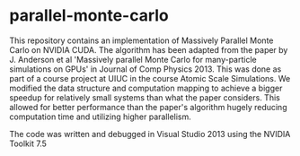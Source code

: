 # parallel-monte-carlo

This repository contains an implementation of Massively Parallel Monte Carlo on NVIDIA CUDA. The algorithm has been adapted from the paper by J. Anderson et al 'Massively parallel Monte Carlo for many-particle simulations on GPUs' in Journal of Comp Physics 2013. This was done as part of a course project at UIUC in the course Atomic Scale Simulations. We modified the data structure and computation mapping to achieve a bigger speedup for relatively small systems than what the paper considers. This allowed for better performance than the paper's algorithm hugely reducing computation time and utilizing higher parallelism.

The code was written and debugged in Visual Studio 2013 using the NVIDIA Toolkit 7.5
